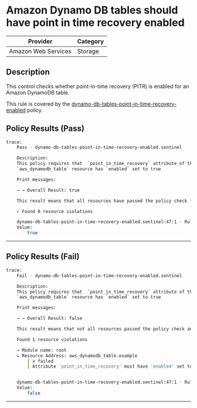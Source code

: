 #  Amazon Dynamo DB tables should have point in time recovery enabled

| Provider            | Category     |
|---------------------|--------------|
| Amazon Web Services | Storage      |

## Description

This control checks whether point-in-time recovery (PITR) is enabled for an Amazon DynamoDB table.

This rule is covered by the [dynamo-db-tables-point-in-time-recovery-enabled](https://github.com/hashicorp/policy-library-FSBP-Policy-Set-for-AWS-Terraform/blob/main/policies/dynamo-db/dynamo-db-tables-point-in-time-recovery-enabled.sentinel) policy.

## Policy Results (Pass)
```bash
trace:
    Pass - dynamo-db-tables-point-in-time-recovery-enabled.sentinel

    Description:
    This policy requires that  `point_in_time_recovery` attribute of the
    `aws_dynamodb_table` resource has `enabled` set to true

    Print messages:

    → → Overall Result: true

    This result means that all resources have passed the policy check for the policy dynamo-db-tables-point-in-time-recovery-enabled.

    ✓ Found 0 resource violations

    dynamo-db-tables-point-in-time-recovery-enabled.sentinel:47:1 - Rule "main"
    Value:
        true
```

---

## Policy Results (Fail)
```bash
trace:
    Fail - dynamo-db-tables-point-in-time-recovery-enabled.sentinel

    Description:
    This policy requires that  `point_in_time_recovery` attribute of the
    `aws_dynamodb_table` resource has `enabled` set to true

    Print messages:

    → → Overall Result: false

    This result means that not all resources passed the policy check and the protected behavior is not allowed for the policy dynamo-db-tables-point-in-time-recovery-enabled.

    Found 1 resource violations

    → Module name: root
    ↳ Resource Address: aws_dynamodb_table.example
        | ✗ failed
        | Attribute 'point_in_time_recovery' must have 'enabled' set to true for 'aws_dynamodb_table' resources.Refer to https://docs.aws.amazon.com/securityhub/latest/userguide/dynamodb-controls.html#dynamodb-2 for more details.


    dynamo-db-tables-point-in-time-recovery-enabled.sentinel:47:1 - Rule "main"
    Value:
        false
```

---